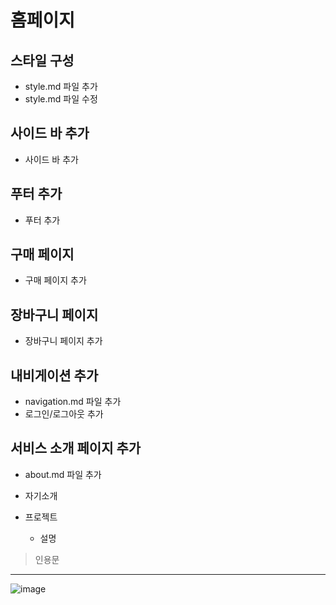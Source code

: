 # 홈페이지

## 스타일 구성
- style.md 파일 추가
- style.md 파일 수정

## 사이드 바 추가
- 사이드 바 추가
## 푸터 추가
- 푸터 추가
## 구매 페이지
- 구매 페이지 추가
## 장바구니 페이지
- 장바구니 페이지 추가
## 내비게이션 추가
- navigation.md 파일 추가
- 로그인/로그아웃 추가
## 서비스 소개 페이지 추가
- about.md 파일 추가

- 자기소개
- 프로젝트
    - 설명
> 인용문
---
![image](https://github.com/user-attachments/assets/68995023-c46d-444d-8106-a2f460d3eb07)
